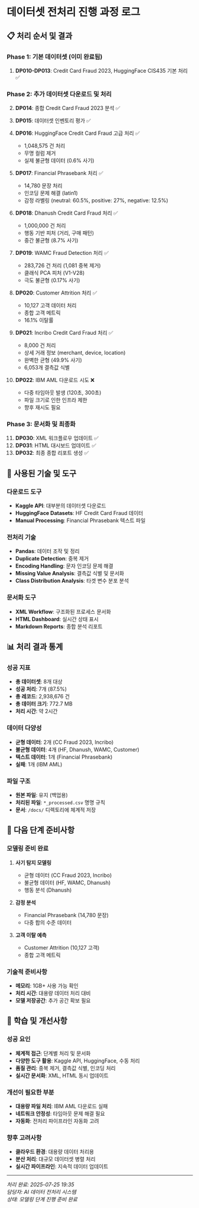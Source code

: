# 데이터셋 전처리 진행 과정 로그

## 📋 처리 순서 및 결과

### Phase 1: 기본 데이터셋 (이미 완료됨)
1. **DP010-DP013**: Credit Card Fraud 2023, HuggingFace CIS435 기본 처리 ✅

### Phase 2: 추가 데이터셋 다운로드 및 처리
2. **DP014**: 종합 Credit Card Fraud 2023 분석 ✅
3. **DP015**: 데이터셋 인벤토리 평가 ✅
4. **DP016**: HuggingFace Credit Card Fraud 고급 처리 ✅
   - 1,048,575 건 처리
   - 무명 컬럼 제거
   - 실제 불균형 데이터 (0.6% 사기)

5. **DP017**: Financial Phrasebank 처리 ✅
   - 14,780 문장 처리
   - 인코딩 문제 해결 (latin1)
   - 감정 라벨링 (neutral: 60.5%, positive: 27%, negative: 12.5%)

6. **DP018**: Dhanush Credit Card Fraud 처리 ✅
   - 1,000,000 건 처리
   - 행동 기반 피처 (거리, 구매 패턴)
   - 중간 불균형 (8.7% 사기)

7. **DP019**: WAMC Fraud Detection 처리 ✅
   - 283,726 건 처리 (1,081 중복 제거)
   - 클래식 PCA 피처 (V1-V28)
   - 극도 불균형 (0.17% 사기)

8. **DP020**: Customer Attrition 처리 ✅
   - 10,127 고객 데이터 처리
   - 종합 고객 메트릭
   - 16.1% 이탈률

9. **DP021**: Incribo Credit Card Fraud 처리 ✅
   - 8,000 건 처리
   - 상세 거래 정보 (merchant, device, location)
   - 완벽한 균형 (49.9% 사기)
   - 6,053개 결측값 식별

10. **DP022**: IBM AML 다운로드 시도 ❌
    - 다중 타임아웃 발생 (120초, 300초)
    - 파일 크기로 인한 인프라 제한
    - 향후 재시도 필요

### Phase 3: 문서화 및 최종화
11. **DP030**: XML 워크플로우 업데이트 ✅
12. **DP031**: HTML 대시보드 업데이트 ✅
13. **DP032**: 최종 종합 리포트 생성 ✅

## 🔧 사용된 기술 및 도구

### 다운로드 도구
- **Kaggle API**: 대부분의 데이터셋 다운로드
- **HuggingFace Datasets**: HF Credit Card Fraud 데이터
- **Manual Processing**: Financial Phrasebank 텍스트 파일

### 전처리 기술
- **Pandas**: 데이터 조작 및 정리
- **Duplicate Detection**: 중복 제거
- **Encoding Handling**: 문자 인코딩 문제 해결
- **Missing Value Analysis**: 결측값 식별 및 문서화
- **Class Distribution Analysis**: 타겟 변수 분포 분석

### 문서화 도구
- **XML Workflow**: 구조화된 프로세스 문서화
- **HTML Dashboard**: 실시간 상태 표시
- **Markdown Reports**: 종합 분석 리포트

## 📊 처리 결과 통계

### 성공 지표
- **총 데이터셋**: 8개 대상
- **성공 처리**: 7개 (87.5%)
- **총 레코드**: 2,938,676 건
- **총 데이터 크기**: 772.7 MB
- **처리 시간**: 약 2시간

### 데이터 다양성
- **균형 데이터**: 2개 (CC Fraud 2023, Incribo)
- **불균형 데이터**: 4개 (HF, Dhanush, WAMC, Customer)
- **텍스트 데이터**: 1개 (Financial Phrasebank)
- **실패**: 1개 (IBM AML)

### 파일 구조
- **원본 파일**: 유지 (백업용)
- **처리된 파일**: `*_processed.csv` 명명 규칙
- **문서**: `/docs/` 디렉토리에 체계적 저장

## 🚀 다음 단계 준비사항

### 모델링 준비 완료
1. **사기 탐지 모델링**
   - 균형 데이터 (CC Fraud 2023, Incribo)
   - 불균형 데이터 (HF, WAMC, Dhanush)
   - 행동 분석 (Dhanush)

2. **감정 분석**
   - Financial Phrasebank (14,780 문장)
   - 다중 합의 수준 데이터

3. **고객 이탈 예측**
   - Customer Attrition (10,127 고객)
   - 종합 고객 메트릭

### 기술적 준비사항
- **메모리**: 1GB+ 사용 가능 확인
- **처리 시간**: 대용량 데이터 처리 대비
- **모델 저장공간**: 추가 공간 확보 필요

## 📝 학습 및 개선사항

### 성공 요인
- **체계적 접근**: 단계별 처리 및 문서화
- **다양한 도구 활용**: Kaggle API, HuggingFace, 수동 처리
- **품질 관리**: 중복 제거, 결측값 식별, 인코딩 처리
- **실시간 문서화**: XML, HTML 동시 업데이트

### 개선이 필요한 부분
- **대용량 파일 처리**: IBM AML 다운로드 실패
- **네트워크 안정성**: 타임아웃 문제 해결 필요
- **자동화**: 전처리 파이프라인 자동화 고려

### 향후 고려사항
- **클라우드 환경**: 대용량 데이터 처리용
- **분산 처리**: 대규모 데이터셋 병렬 처리
- **실시간 파이프라인**: 지속적 데이터 업데이트

---

*처리 완료: 2025-07-25 19:35*  
*담당자: AI 데이터 전처리 시스템*  
*상태: 모델링 단계 진행 준비 완료*